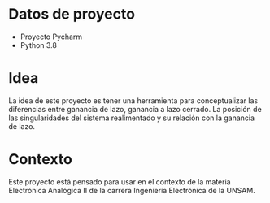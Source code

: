 # Datos de proyecto
* Proyecto Pycharm 
* Python 3.8

# Idea
La idea de este proyecto es tener una herramienta para conceptualizar las diferencias entre ganancia de lazo, ganancia a lazo cerrado. La posición de las singularidades del sistema realimentado y su relación con la ganancia de lazo.

# Contexto
Este proyecto está pensado para usar en el contexto de la materia Electrónica Analógica II de la carrera Ingeniería Electrónica de la UNSAM.

